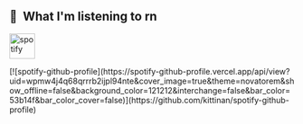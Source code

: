 


<h2> 🚀 &nbsp;What I'm listening to rn</h2>
<p align="left">
<img src="[https://cdn.jsdelivr.net/gh/devicons/devicon/icons/vscode/vscode-original.svg](https://external-content.duckduckgo.com/iu/?u=https%3A%2F%2Fp7.hiclipart.com%2Fpreview%2F158%2F639%2F798%2Fspotify-streaming-media-logo-playlist-spotify-app-icon.jpg&f=1&nofb=1&ipt=9092066fecfb811065e55ec9709f8e548cca7eb0fc26a9ac33bb780066a0a87e&ipo=images:)" alt="spotify" width="45" height="45"/>

</p>
[![spotify-github-profile](https://spotify-github-profile.vercel.app/api/view?uid=wpmw4j4q68qrrrb2ijpl94nte&cover_image=true&theme=novatorem&show_offline=false&background_color=121212&interchange=false&bar_color=53b14f&bar_color_cover=false)](https://github.com/kittinan/spotify-github-profile)
